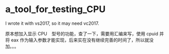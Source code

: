 # a_tool_for_testing_CPU
I wrote it with vs2017, so it may need vc2017.

原本想加入显示 CPU　型号的功能，查了一下，需要用汇编来写，使用 cpuid 并将 eax 作为输入参数才能实现，后来实在没有继续完善的时间了，所以就没加。。。
